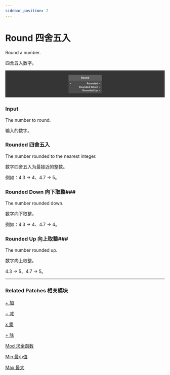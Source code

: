 ```yaml
---
sidebar_position: 2
---
```


# Round 四舍五入

Round a number.

四舍五入数字。

![Image](./../../static/img/docs/Math/round.png)

### Input

The number to round.

输入的数字。

### Rounded 四舍五入

The number rounded to the nearest integer.

数字四舍五入为最接近的整数。

例如：4.3 → 4、4.7 → 5。

### Rounded Down 向下取整### 

The number rounded down.

数字向下取整。

例如：4.3 → 4、4.7 → 4。

### Rounded Up 向上取整### 

The number rounded up.

数字向上取整。

4.3 → 5、4.7 → 5。

------

### Related Patches 相关模块

[+ 加](./+.md)

[− 减](./-.md)

[x 乘](./x.md)

[÷ 除](./%C3%B7.md)

[Mod 求余函数](./Mod.md)

[Min 最小值](./Min.md)

[Max 最大](./Max.md)
